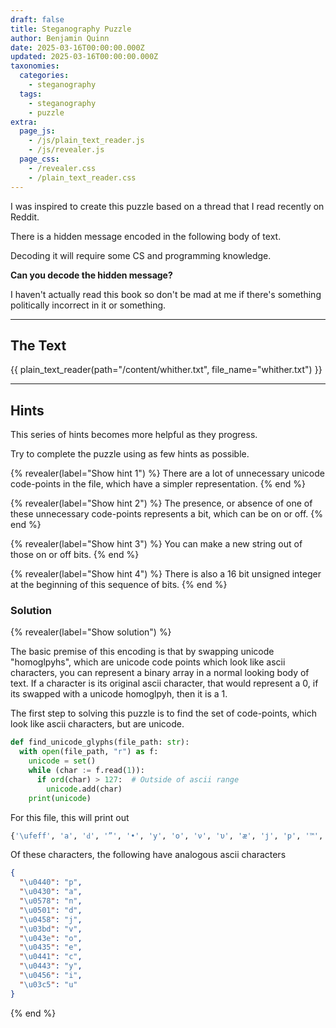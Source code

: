 ```yaml
---
draft: false
title: Steganography Puzzle
author: Benjamin Quinn
date: 2025-03-16T00:00:00.000Z
updated: 2025-03-16T00:00:00.000Z
taxonomies:
  categories:
    - steganography
  tags:
    - steganography
    - puzzle
extra:
  page_js:
    - /js/plain_text_reader.js
    - /js/revealer.js
  page_css:
    - /revealer.css
    - /plain_text_reader.css
---
```


I was inspired to create this puzzle based on a thread that I read recently
on Reddit.

There is a hidden message encoded in the following body of text.

Decoding it will require some CS and programming knowledge.

__Can you decode the hidden message?__

I haven't actually read this book so don't be mad at me
if there's something politically incorrect in it or something.

---

## The Text

{{ plain_text_reader(path="/content/whither.txt", file_name="whither.txt") }}

---

## Hints

This series of hints becomes more helpful as they progress.

Try to complete the puzzle using as few hints as possible.

{% revealer(label="Show hint 1") %}
There are a lot of unnecessary unicode code-points in the file,
which have a simpler representation.
{% end %}

{% revealer(label="Show hint 2") %}
The presence, or absence of one of these unnecessary code-points
represents a bit, which can be on or off.
{% end %}

{% revealer(label="Show hint 3") %}
You can make a new string out of those on or off bits.
{% end %}

{% revealer(label="Show hint 4") %}
There is also a 16 bit unsigned integer at the beginning of this
sequence of bits.
{% end %}

### Solution

{% revealer(label="Show solution") %}

The basic premise of this encoding is that by swapping unicode
"homoglpyhs", which are unicode code points which look like
ascii characters, you can represent a binary array in a
normal looking body of text. If a character is its original
ascii character, that would represent a 0, if its swapped with
a unicode homoglpyh, then it is a 1.

The first step to solving this puzzle is to find the set of
code-points, which look like ascii characters, but are unicode.

```py
def find_unicode_glyphs(file_path: str):
  with open(file_path, "r") as f:
    unicode = set()
    while (char := f.read(1)):
      if ord(char) > 127:  # Outside of ascii range
        unicode.add(char)
    print(unicode)
```

For this file, this will print out

```py
{'\ufeff', 'а', 'ԁ', '”', '•', 'у', 'о', 'ν', 'υ', 'æ', 'ј', 'р', '™', '‘', 'і', 'е', '—', '’', 'с', 'ո', '“'}
```

Of these characters, the following have analogous ascii characters

```json
{
  "\u0440": "p",
  "\u0430": "a",
  "\u0578": "n",
  "\u0501": "d",
  "\u0458": "j",
  "\u03bd": "v",
  "\u043e": "o",
  "\u0435": "e",
  "\u0441": "c",
  "\u0443": "y",
  "\u0456": "i",
  "\u03c5": "u"
}
```

{% end %}

